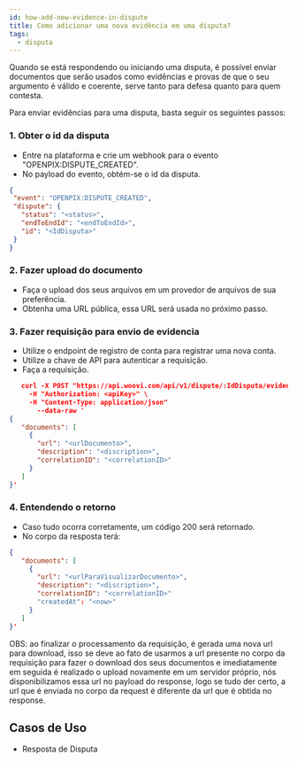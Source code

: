 ```yaml
---
id: how-add-new-evidence-in-dispute
title: Como adicionar uma nova evidência em uma disputa?
tags:
  - disputa
---
```


Quando se está respondendo ou iniciando uma disputa, é possível enviar documentos que serão usados como evidências e provas de que o seu argumento é válido e coerente, serve tanto para defesa quanto para quem contesta.

Para enviar evidências para uma disputa, basta seguir os seguintes passos:

### 1. Obter o id da disputa
  * Entre na plataforma e crie um webhook para o evento "OPENPIX:DISPUTE_CREATED".
  * No payload do evento, obtém-se o id da disputa.
 ```JSON
{
  "event": "OPENPIX:DISPUTE_CREATED",
  "dispute": {
    "status": "<status>",
    "endToEndId": "<endToEndId>",
    "id": "<IdDisputa>"
  }
}
 ```

### 2. Fazer upload do documento
  * Faça o upload dos seus arquivos em um provedor de arquivos de sua preferência.
  * Obtenha uma URL pública, essa URL será usada no próximo passo.

### 3. Fazer requisição para envio de evidencia
  * Utilize o endpoint de registro de conta para registrar uma nova conta.
  * Utilize a chave de API para autenticar a requisição.
  * Faça a requisição.
 ```JSON
    curl -X POST "https://api.woovi.com/api/v1/dispute/:IdDisputa/evidence \
      -H "Authorization: <apiKey>" \
      -H "Content-Type: application/json" 
        --data-raw '
{
    "documents": [
      {
        "url": "<urlDocumento>",
        "description": "<discription>",
        "correlationID": "<correlationID>"
      }
    ]
}'
 ```

### 4. Entendendo o retorno
  * Caso tudo ocorra corretamente, um código 200 será retornado.
  * No corpo da resposta terá:
 ```JSON
{
    "documents": [
      {
        "url": "<urlParaVisualizarDocumento>",
        "description": "<discription>",
        "correlationID": "<correlationID>"
        "createdAt": "<now>"
      }
    ]
}'
 ```

OBS: ao finalizar o processamento da requisição, é gerada uma nova url para download, isso se deve ao fato de usarmos a url presente no corpo da requisição para fazer o download dos seus documentos e imediatamente em seguida é realizado o upload novamente em um servidor próprio, nós disponibilizamos essa url no payload do response, logo se tudo der certo, a url que é enviada no corpo da request é diferente da url que é obtida no response.


## Casos de Uso

- Resposta de Disputa

